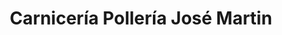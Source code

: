 ---
title: "Carnicería Pollería José Martin"
url: /madrid/carniceria-polleria-jose-martin/
shop: carnicero
---